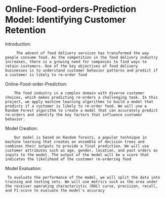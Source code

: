 # Online-Food-orders-Prediction Model: Identifying Customer Retention

Introduction:

         The advent of food delivery services has transformed the way people consume food. As the competition in the food delivery industry increases, there is a growing need for companies to find ways to retain customers. One of the key objectives of food delivery businesses is to understand customer behavior patterns and predict if a customer is likely to re-order food


Online-Food-order-Prediction:
        
        The food industry is a complex domain with diverse customer choices, which makes predicting re-orders a challenging task. In this project, we apply machine learning algorithms to build a model that predicts if a customer is likely to re-order food. We will use a Random Forest algorithm to create a model that can accurately predict re-orders and identify the key factors that influence customer behavior.


Model Creation:
        
        Our model is based on Random forests, a popular technique in machine learning that creates an ensemble of decision trees and combines their outputs to provide a final prediction. We will use customer attributes such as age, gender, location, and past orders as inputs to the model. The output of the model will be a score that indicates the likelihood of the customer re-ordering food
        

Model Evaluation:

     To evaluate the performance of the model, we will split the data into training and testing sets. We will use metrics such as the area under the receiver operating characteristic (ROC) curve, precision, recall, and F1-score to evaluate the model's accuracy

